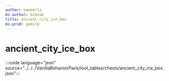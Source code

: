 ```yaml
---
author: mammerla
ms.author: mikeam
title: ancient_city_ice_box
ms.prod: gaming
---
```


# ancient_city_ice_box

:::code language="json" source="../../../VanillaBehaviorPack/loot_tables/chests/ancient_city_ice_box.json":::